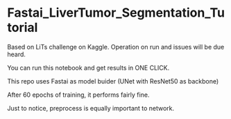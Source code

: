 # Fastai_LiverTumor_Segmentation_Tutorial
Based on LiTs challenge on Kaggle. Operation on run and issues will be due heard.

You can run this notebook and get results in ONE CLICK.

This repo uses Fastai as model buider (UNet with ResNet50 as backbone)

After 60 epochs of training, it performs fairly fine.

Just to notice, preprocess is equally important to network.
